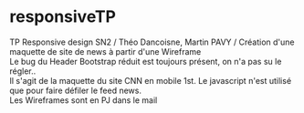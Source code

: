 # responsiveTP
TP Responsive design SN2 / Théo Dancoisne, Martin PAVY / Création d'une maquette de site de news à partir d'une Wireframe
<br/>Le bug du Header Bootstrap réduit est toujours présent, on n'a pas su le régler..
<br/>Il s'agit de la maquette du site CNN en mobile 1st. Le javascript n'est utilisé que pour faire défiler le feed news.
<br/>Les Wireframes sont en PJ dans le mail